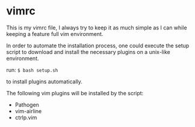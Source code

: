 vimrc
=====
This is my vimrc file, I always try to keep it as much simple as I can while
keeping a feature full vim environment.

In order to automate the installation process, one could execute the setup
script to download and install the necessary plugins on a unix-like
environment.

run:
`$ bash setup.sh`

to install plugins automatically.

The following vim plugins will be installed by the script:
   * Pathogen
   * vim-airline
   * ctrlp.vim

